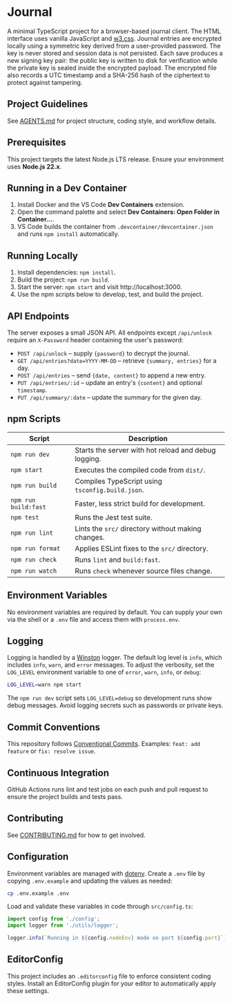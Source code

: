 # Journal

A minimal TypeScript project for a browser-based journal client. The HTML
interface uses vanilla JavaScript and [w3.css](https://www.w3schools.com/w3css/).
Journal entries are encrypted locally using a symmetric key derived from a
user-provided password. The key is never stored and session data is not
persisted. Each save produces a new signing key pair: the public key is written
to disk for verification while the private key is sealed inside the encrypted
payload. The encrypted file also records a UTC timestamp and a SHA-256 hash of
the ciphertext to protect against tampering.

## Project Guidelines

See [AGENTS.md](AGENTS.md) for project structure, coding style, and workflow
details.

## Prerequisites

This project targets the latest Node.js LTS release. Ensure your environment uses **Node.js 22.x**.

## Running in a Dev Container

1. Install Docker and the VS Code **Dev Containers** extension.
2. Open the command palette and select **Dev Containers: Open Folder in Container...**.
3. VS Code builds the container from `.devcontainer/devcontainer.json` and runs `npm install` automatically.

## Running Locally

1. Install dependencies: `npm install`.
2. Build the project: `npm run build`.
3. Start the server: `npm start` and visit http://localhost:3000.
4. Use the npm scripts below to develop, test, and build the project.

## API Endpoints

The server exposes a small JSON API. All endpoints except `/api/unlock` require
an `X-Password` header containing the user's password:

- `POST /api/unlock` – supply `{password}` to decrypt the journal.
- `GET /api/entries?date=YYYY-MM-DD` – retrieve `{summary, entries}` for a day.
- `POST /api/entries` – send `{date, content}` to append a new entry.
- `PUT /api/entries/:id` – update an entry's `{content}` and optional `timestamp`.
- `PUT /api/summary/:date` – update the summary for the given day.

## npm Scripts

| Script | Description |
| --- | --- |
| `npm run dev` | Starts the server with hot reload and debug logging. |
| `npm start` | Executes the compiled code from `dist/`. |
| `npm run build` | Compiles TypeScript using `tsconfig.build.json`. |
| `npm run build:fast` | Faster, less strict build for development. |
| `npm test` | Runs the Jest test suite. |
| `npm run lint` | Lints the `src/` directory without making changes. |
| `npm run format` | Applies ESLint fixes to the `src/` directory. |
| `npm run check` | Runs `lint` and `build:fast`. |
| `npm run watch` | Runs `check` whenever source files change. |

## Environment Variables

No environment variables are required by default. You can supply your own via the shell or a `.env` file and access them with `process.env`.

## Logging

Logging is handled by a [Winston](https://github.com/winstonjs/winston) logger. The default log level is `info`, which includes `info`, `warn`, and `error` messages. To adjust the verbosity, set the `LOG_LEVEL` environment variable to one of `error`, `warn`, `info`, or `debug`:

```bash
LOG_LEVEL=warn npm start
```

The `npm run dev` script sets `LOG_LEVEL=debug` so development runs show debug messages. Avoid logging secrets such as passwords or private keys.

## Commit Conventions

This repository follows [Conventional Commits](https://www.conventionalcommits.org/). Examples: `feat: add feature` or `fix: resolve issue`.

## Continuous Integration

GitHub Actions runs lint and test jobs on each push and pull request to ensure the project builds and tests pass.

## Contributing

See [CONTRIBUTING.md](CONTRIBUTING.md) for how to get involved.

## Configuration

Environment variables are managed with [dotenv](https://www.npmjs.com/package/dotenv). Create a `.env` file by copying `.env.example` and updating the values as needed:

```bash
cp .env.example .env
```

Load and validate these variables in code through `src/config.ts`:

```ts
import config from './config';
import logger from './utils/logger';

logger.info(`Running in ${config.nodeEnv} mode on port ${config.port}`);
```

## EditorConfig

This project includes an `.editorconfig` file to enforce consistent coding styles. Install an EditorConfig plugin for your editor to automatically apply these settings.
